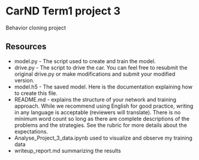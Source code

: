 # CarND Term1 project 3

Behavior cloning project


## Resources

* model.py - The script used to create and train the model.
* drive.py - The script to drive the car. You can feel free to resubmit the original drive.py or make modifications and submit your modified version.
* model.h5 - The saved model. Here is the documentation explaining how to create this file.
* README.md - explains the structure of your network and training approach. While we recommend using English for good practice, writing in any language is acceptable (reviewers will translate).
There is no minimum word count so long as there are complete descriptions of the problems and the strategies. See the rubric for more details about the expectations.
* Analyse_Project_3_data.ipynb used to visualize and observe my training data
* writeup_report.md summarizing the results

